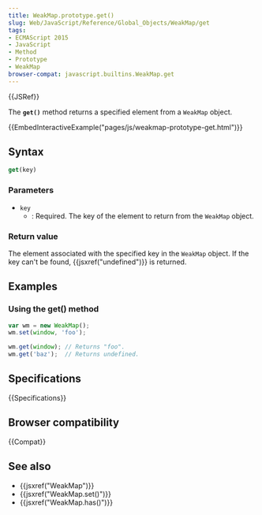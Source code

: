 ```yaml
---
title: WeakMap.prototype.get()
slug: Web/JavaScript/Reference/Global_Objects/WeakMap/get
tags:
- ECMAScript 2015
- JavaScript
- Method
- Prototype
- WeakMap
browser-compat: javascript.builtins.WeakMap.get
---
```

{{JSRef}}

The **`get()`** method returns a specified element from a `WeakMap` object.

{{EmbedInteractiveExample("pages/js/weakmap-prototype-get.html")}}

## Syntax

```js
get(key)
```

### Parameters

*   `key`
    *   : Required. The key of the element to return from the `WeakMap` object.

### Return value

The element associated with the specified key in the `WeakMap` object. If the
key can't be found, {{jsxref("undefined")}} is returned.

## Examples

### Using the get() method

```js
var wm = new WeakMap();
wm.set(window, 'foo');

wm.get(window); // Returns "foo".
wm.get('baz');  // Returns undefined.
```

## Specifications

{{Specifications}}

## Browser compatibility

{{Compat}}

## See also

*   {{jsxref("WeakMap")}}
*   {{jsxref("WeakMap.set()")}}
*   {{jsxref("WeakMap.has()")}}
